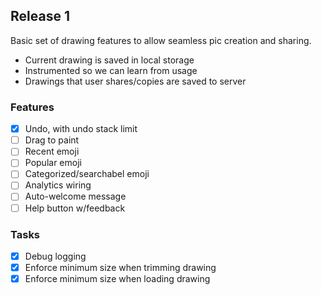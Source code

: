 ## Release 1

Basic set of drawing features to allow seamless pic creation and sharing.
* Current drawing is saved in local storage
* Instrumented so we can learn from usage
* Drawings that user shares/copies are saved to server

### Features

- [x] Undo, with undo stack limit
- [ ] Drag to paint
- [ ] Recent emoji
- [ ] Popular emoji
- [ ] Categorized/searchabel emoji
- [ ] Analytics wiring
- [ ] Auto-welcome message
- [ ] Help button w/feedback

### Tasks

- [x] Debug logging
- [x] Enforce minimum size when trimming drawing
- [x] Enforce minimum size when loading drawing
